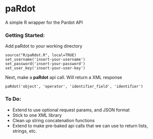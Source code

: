 # paRdot
A simple R wrapper for the Pardot API

### Getting Started:

Add paRdot to your working directory
```
source("R/paRdot.R", local=TRUE)
set_username('insert-your-username')
set_password('insert-your-password')
set_user_key('insert-your-user-key')
```

Next, make a **paRdot** api call. Will return a XML response
```
paRdot('object', 'operator', 'identifier_field', 'identifier')
```

### To Do:
- Extend to use optional request params, and JSON format
- Stick to one XML library
- Clean up string concatenation functions
- Extend to make pre-baked api calls that we can use to return lists, strings, etc. 
